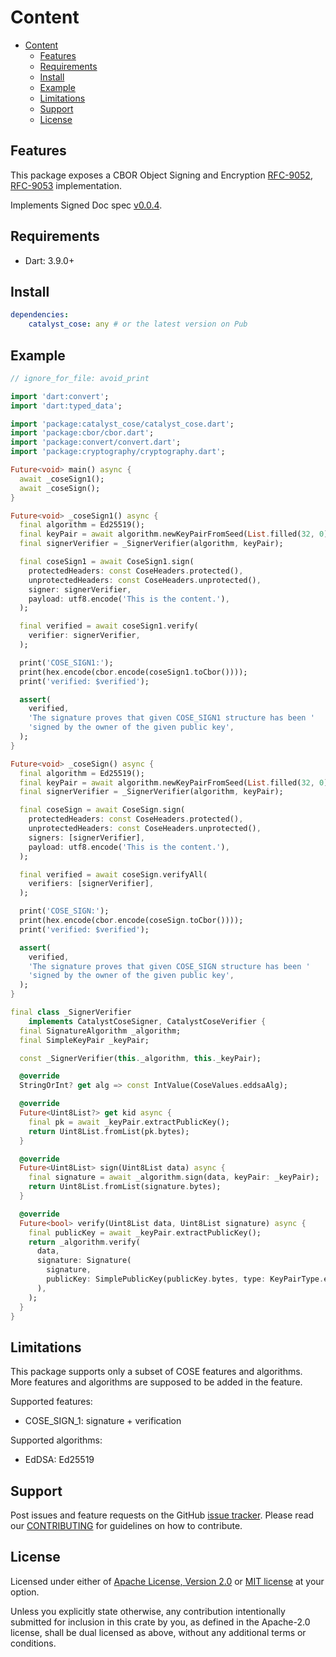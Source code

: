 # Content

* [Content](#content)
  * [Features](#features)
  * [Requirements](#requirements)
  * [Install](#install)
  * [Example](#example)
  * [Limitations](#limitations)
  * [Support](#support)
  * [License](#license)

## Features

This package exposes a CBOR Object Signing and Encryption
[RFC-9052](https://datatracker.ietf.org/doc/html/rfc9052),
[RFC-9053](https://datatracker.ietf.org/doc/html/rfc9053) implementation.

Implements Signed Doc spec
[v0.0.4](https://github.com/input-output-hk/catalyst-libs/pull/341/files#diff-2827956d681587dfd09dc733aca731165ff44812f8322792bf6c4a61cf2d3b85).

## Requirements

* Dart: 3.9.0+

## Install

```yaml
dependencies:
    catalyst_cose: any # or the latest version on Pub
```

## Example

```dart
// ignore_for_file: avoid_print

import 'dart:convert';
import 'dart:typed_data';

import 'package:catalyst_cose/catalyst_cose.dart';
import 'package:cbor/cbor.dart';
import 'package:convert/convert.dart';
import 'package:cryptography/cryptography.dart';

Future<void> main() async {
  await _coseSign1();
  await _coseSign();
}

Future<void> _coseSign1() async {
  final algorithm = Ed25519();
  final keyPair = await algorithm.newKeyPairFromSeed(List.filled(32, 0));
  final signerVerifier = _SignerVerifier(algorithm, keyPair);

  final coseSign1 = await CoseSign1.sign(
    protectedHeaders: const CoseHeaders.protected(),
    unprotectedHeaders: const CoseHeaders.unprotected(),
    signer: signerVerifier,
    payload: utf8.encode('This is the content.'),
  );

  final verified = await coseSign1.verify(
    verifier: signerVerifier,
  );

  print('COSE_SIGN1:');
  print(hex.encode(cbor.encode(coseSign1.toCbor())));
  print('verified: $verified');

  assert(
    verified,
    'The signature proves that given COSE_SIGN1 structure has been '
    'signed by the owner of the given public key',
  );
}

Future<void> _coseSign() async {
  final algorithm = Ed25519();
  final keyPair = await algorithm.newKeyPairFromSeed(List.filled(32, 0));
  final signerVerifier = _SignerVerifier(algorithm, keyPair);

  final coseSign = await CoseSign.sign(
    protectedHeaders: const CoseHeaders.protected(),
    unprotectedHeaders: const CoseHeaders.unprotected(),
    signers: [signerVerifier],
    payload: utf8.encode('This is the content.'),
  );

  final verified = await coseSign.verifyAll(
    verifiers: [signerVerifier],
  );

  print('COSE_SIGN:');
  print(hex.encode(cbor.encode(coseSign.toCbor())));
  print('verified: $verified');

  assert(
    verified,
    'The signature proves that given COSE_SIGN structure has been '
    'signed by the owner of the given public key',
  );
}

final class _SignerVerifier
    implements CatalystCoseSigner, CatalystCoseVerifier {
  final SignatureAlgorithm _algorithm;
  final SimpleKeyPair _keyPair;

  const _SignerVerifier(this._algorithm, this._keyPair);

  @override
  StringOrInt? get alg => const IntValue(CoseValues.eddsaAlg);

  @override
  Future<Uint8List?> get kid async {
    final pk = await _keyPair.extractPublicKey();
    return Uint8List.fromList(pk.bytes);
  }

  @override
  Future<Uint8List> sign(Uint8List data) async {
    final signature = await _algorithm.sign(data, keyPair: _keyPair);
    return Uint8List.fromList(signature.bytes);
  }

  @override
  Future<bool> verify(Uint8List data, Uint8List signature) async {
    final publicKey = await _keyPair.extractPublicKey();
    return _algorithm.verify(
      data,
      signature: Signature(
        signature,
        publicKey: SimplePublicKey(publicKey.bytes, type: KeyPairType.ed25519),
      ),
    );
  }
}
```

## Limitations

This package supports only a subset of COSE features and algorithms.
More features and algorithms are supposed to be added in the feature.

Supported features:

* COSE_SIGN_1: signature + verification

Supported algorithms:

* EdDSA: Ed25519

## Support

Post issues and feature requests on the GitHub [issue tracker](https://github.com/input-output-hk/catalyst-voices/issues).
Please read our [CONTRIBUTING](https://github.com/input-output-hk/catalyst-voices/blob/main/CONTRIBUTING.md)
for guidelines on how to contribute.

## License

Licensed under either of [Apache License, Version 2.0](https://github.com/input-output-hk/catalyst-voices/blob/main/LICENSE-APACHE)
or [MIT license](https://github.com/input-output-hk/catalyst-voices/blob/main/LICENSE-MIT)
at your option.

Unless you explicitly state otherwise, any contribution intentionally submitted
for inclusion in this crate by you, as defined in the Apache-2.0 license, shall
be dual licensed as above, without any additional terms or conditions.
